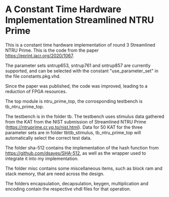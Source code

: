 # A Constant Time Hardware Implementation Streamlined NTRU Prime
This is a constant time hardware implementation of round 3 Streamlined NTRU Prime. This is the code from the paper https://eprint.iacr.org/2020/1067.

The parameter sets sntrup653, sntrup761 and sntrup857 are currently supported, and can be selected with the constant "use_parameter_set" in the file constants.pkg.vhd.

Since the paper was published, the code was improved, leading to a reduction of FPGA resources.

The top module is ntru_prime_top, the corrosponding testbench is tb_ntru_prime_top.

The testbench is in the folder tb. The testbench uses stimulus data gathered from the KAT from the NIST submission of Streamlined NTRU Prime (https://ntruprime.cr.yp.to/nist.html). Data for 50 KAT for the three parameter sets are in folder tb\tb_stimulus\, tb_ntru_prime_top will automatically select the correct test data.

The folder sha-512 contains the implementation of the hash function from https://github.com/dsaves/SHA-512, as well as the wrapper used to integrate it into my implementation.

The folder misc contains some miscellaneous items, such as block ram and stack memory, that are need across the design.

The folders encapsulation, decapsulation, keygen, multiplication and encoding contain the respective vhdl files for that operation.

